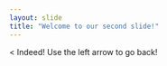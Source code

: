 ```yaml
---
layout: slide
title: "Welcome to our second slide!"
---
```

< Indeed!
Use the left arrow to go back!
